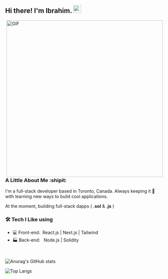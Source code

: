 <h2> Hi there! I'm Ibrahim. <img src="https://github.com/IbrahimSam96/IbrahimSam96/blob/master/Hi.gif" width="25"></h2>
<img align="right" alt="GIF" src="https://github.com/IbrahimSam96/IbrahimSam96/blob/master/gif3.gif?raw=true" width="500"/>
<h3> A Little About Me  :shipit:</h3>

 I'm a full-stack developer based in Toronto, Canada. Always keeping it 💯 with learning new ways to build cool applications. 
 
 At the moment, building full-stack dapps ( **.sol** & **.js**  )


<h3>🛠 Tech I Like using </h3>

- 💻 Front-end:&nbsp; React.js | Next.js | Tailwind
- :factory: Back-end: &nbsp;  Node.js | Solidity 
<br>

![Anurag's GitHub stats](https://github-readme-stats.vercel.app/api?username=Ibrahimsam96&show_icons=true&theme=radical)


![Top Langs](https://github-readme-stats.vercel.app/api/top-langs/?username=Ibrahimsam96&show_icons=true&theme=radical)


